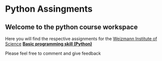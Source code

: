 # Python Assingments

## Welcome to the python course workspace

Here you will find the respective assignments for the [Weizmann Institute of Science](https://www.weizmann.ac.il/pages/) [**Basic programming skill (Python)**](https://erez.weizmann.ac.il/apx/r/ws1/186/30?pid=15125&pprev=14987)

Please feel free to comment and give feedback
